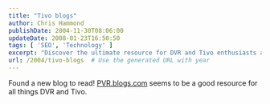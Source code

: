 ```yaml
---
title: "Tivo blogs"
author: Chris Hammond
publishDate: 2004-11-30T08:06:00
updateDate: 2008-01-23T16:50:50
tags: [ 'SEO', 'Technology' ]
excerpt: "Discover the ultimate resource for DVR and Tivo enthusiasts at PVR.blogs.com! Your go-to blog for all things related to recording and watching TV."
url: /2004/tivo-blogs  # Use the generated URL with year
---
```

Found a new blog to read! <A href="https://www.pvrblog.com/pvr/2004/11/is_transitional.html">PVR.blogs.com</A> seems to be a good resource for all things DVR and Tivo.

